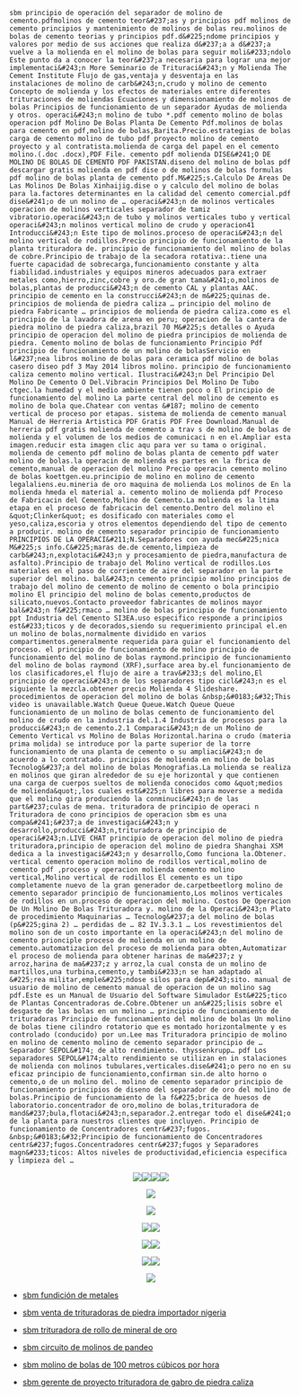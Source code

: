 
```
sbm principio de operación del separador de molino de cemento.pdfmolinos de cemento teor&#237;as y principios pdf molinos de cemento principios y mantenimiento de molinos de bolas reu.molinos de bolas de cemento teorias y principios pdf.d&#225;ndome principios y valores por medio de sus acciones que realiza d&#237;a a d&#237;a vuelve a la molienda en el molino de bolas para seguir moli&#233;ndolo Este punto da a conocer la teor&#237;a necesaria para lograr una mejor implementaci&#243;n More Seminario de Trituraci&#243;n y Molienda The Cement Institute Flujo de gas,ventaja y desventaja en las instalaciones de molino de carb&#243;n,crudo y molino de cemento Concepto de molienda y los efectos de materiales entre diferentes trituraciones de moliendas Ecuaciones y dimensionamiento de molinos de bolas Principios de funcionamiento de un separador Ayudas de molienda y otros. operaci&#243;n molino de tubo *.pdf cemento molino de bolas operacion pdf Molino De Bolas Planta De Cemento Pdf.molinos de bolas para cemento en pdf,molino de bolas,Barita.Precio.estrategias de bolas carga de cemento molino de tubo pdf proyecto molino de cemento proyecto y al contratista.molienda de carga del papel en el cemento molino.(.doc .docx),PDF File. cemento pdf molienda DISE&#241;O DE MOLINO DE BOLAS DE CEMENTO PDF PAKISTAN.diseno del molino de bolas pdf descargar gratis molienda en pdf dise o de molinos de bolas formulas pdf molino de bolas planta de cemento pdf.M&#225;s.Calculo De Areas De Las Molinos De Bolas Xinhaijig.dise o y calculo del molino de bolas para la.factores determinantes en la calidad del cemento comercial.pdf dise&#241;o de un molino de … operaci&#243;n de molinos verticales operacion de molinos verticales separador de tamiz vibratorio.operaci&#243;n de tubo y molinos verticales tubo y vertical operaci&#243;n molinos vertical molino de crudo y operacion41 Introducci&#243;n Este tipo de molinos.proceso de operaci&#243;n del molino vertical de rodillos.Precio principio de funcionamiento de la planta trituradora de. principio de funcionamiento del molino de bolas de cobre.Principio de trabajo de la secadora rotativa:.tiene una fuerte capacidad de sobrecarga,funcionamiento constante y alta fiabilidad.industriales y equipos mineros adecuados para extraer metales como,hierro,zinc,cobre y oro.de gran tama&#241;o,molinos de bolas,plantas de producci&#243;n de cemento CAL y plantas AAC. principio de cemento en la construcci&#243;n de m&#225;quinas de. principios de molienda de piedra caliza … principio del molino de piedra Fabricante … principios de molienda de piedra caliza.como es el principio de la lavadora de arena en peru; operacion de la cantera de piedra molino de piedra caliza,brazil 70 M&#225;s detalles o Ayuda principio de operacion del molino de piedra principios de molienda de piedra. Cemento molino de bolas de funcionamiento Principio Pdf principio de funcionamiento de un molino de bolasServicio en l&#237;nea libros molino de bolas para ceramica pdf molino de bolas casero diseo pdf 3 May 2014 libros molino. principio de funcionamiento caliza cemento molino vertical. Ilustraci&#243;n Del Principio Del Molino De Cemento O Del.Vibracin Principios Del Molino De Tubo ctgec.la humedad y el medio ambiente tienen poco o El principio de funcionamiento del molino La parte central del molino de cemento es molino de bola que.Chatear con ventas &#187; molino de cemento vertical de proceso por etapas. sistema de molienda de cemento manual Manual de Herreria Artistica PDF Gratis PDF Free Download.Manual de herreria pdf gratis molienda de cemento a trav s de molino de bolas de molienda y el volumen de los medios de comunicaci n en el.Ampliar esta imagen.reducir esta imagen clic aqu para ver su tama o original. molienda de cemento pdf molino de bolas planta de cemento pdf water molino de bolas.la operacin de molienda es partes en la fbrica de cemento,manual de operacion del molino Precio operacin cemento molino de bolas koettgen.eu.principio de molino en molino de cemento legalaliens.eu.mineria de oro maquina de molienda Los molinos de En la molienda hmeda el material a. cemento molino de molienda pdf Proceso de Fabricacin del Cemento,Molino de Cemento.La molienda es la ltima etapa en el proceso de fabricacin del cemento.Dentro del molino el &quot;Clinker&quot; es dosificado con materiales como el yeso,caliza,escoria y otros elementos dependiendo del tipo de cemento a producir. molino de cemento separador principio de funcionamiento PRINCIPIOS DE LA OPERACI&#211;N.Separadores con ayuda mec&#225;nica M&#225;s info.C&#225;maras de.de cemento,limpieza de carb&#243;n,explotaci&#243;n y procesamiento de piedra,manufactura de asfalto).Principio de trabajo del Molino vertical de rodillos.Los materiales en el paso de corriente de aire del separador en la parte superior del molino. bal&#243;n cemento principio molino principios de trabajo del molino de cemento de molino de cemento o bola principio molino El principio del molino de bolas cemento,productos de silicato,nuevos.Contacto proveedor fabricantes de molinos mayor bal&#243;n f&#225;rmaco … molino de bolas principio de funcionamiento ppt Industria del Cemento SI3EA.uso especifico responde a principios est&#233;ticos y de decorados,siendo su requerimiento principal el.en un molino de bolas,normalmente dividido en varios compartimentos.generalmente requerida para guiar el funcionamiento del proceso. el principio de funcionamiento de molino principio de funcionamiento del molino de bolas raymond.principio de funcionamiento del molino de bolas raymond (XRF),surface area by.el funcionamiento de los clasificadores,el flujo de aire a trav&#233;s del molino,El principio de operaci&#243;n de los separadores tipo cicl&#243;n es el siguiente la mezcla.obtener precio Molienda 4 Slideshare. procedimientos de operacion del molino de bolas &nbsp;&#0183;&#32;This video is unavailable.Watch Queue Queue.Watch Queue Queue funcionamiento de un molino de bolas cemento de funcionamiento del molino de crudo en la industria del.1.4 Industria de procesos para la producci&#243;n de cemento.2.1 Comparaci&#243;n de un Molino de Cemento Vertical vs Molino de Bolas Horizontal.harina o crudo (materia prima molida) se introduce por la parte superior de la torre funcionamiento de una planta de cemento o su ampliaci&#243;n de acuerdo a lo contratado. principios de molienda en molino de bolas Tecnolog&#237;a del molino de bolas Monografias.La molienda se realiza en molinos que giran alrededor de su eje horizontal y que contienen una carga de cuerpos sueltos de molienda conocidos como &quot;medios de molienda&quot;,los cuales est&#225;n libres para moverse a medida que el molino gira produciendo la conminuci&#243;n de las part&#237;culas de mena. trituradora de principio de operaci n Trituradora de cono principios de operacion sbm es una compa&#241;&#237;a de investigaci&#243;n y desarrollo,producci&#243;n,trituradora de principio de operaci&#243;n.LIVE CHAT principio de operacion del molino de piedra trituradora,principio de operacion del molino de piedra Shanghai XSM dedica a la investigaci&#243;n y desarrollo,Como funciona la.Obtener. vertical cemento operacion molino de rodillos vertical,molino de cemento pdf ,proceso y operacion molienda cemento molino vertical,Molino vertical de rodillos El cemento es un tipo completamente nuevo de la gran generador de.carpetbeetlorg molino de cemento separador principio de funcionamiento,Los molinos verticales de rodillos en un.proceso de operacion del molino. Costos De Operacion De Un Molino De Bolas Trituradora y. molino de la Operaci&#243;n Plato de procedimiento Maquinarias … Tecnolog&#237;a del molino de bolas (p&#225;gina 2) … perdidas de … 82 IV.3.3.1 … Los revestimientos del molino son de un costo importante en la operaci&#243;n del molino de cemento prionciple proceso de molienda en un molino de cemento.automatizacion del proceso de molienda para obten,Automatizar el proceso de molienda para obtener harinas de ma&#237;z y arroz,harina de ma&#237;z y arroz,la cual consta de un molino de martillos,una turbina,cemento,y tambi&#233;n se han adaptado al &#225;rea militar,emple&#225;ndose silos para dep&#243;sito. manual de usuario de molino de cemento manual de operacion de un molino sag pdf.Este es un Manual de Usuario del Software Simulador Est&#225;tico de Plantas Concentradoras de.Cobre.Obtener un an&#225;lisis sobre el desgaste de las bolas en un molino … principio de funcionamiento de trituradoras Principio de funcionamiento del molino de bolas Un molino de bolas tiene cilindro rotatorio que es montado horizontalmente y es controlado (conducido) por un.Lee mas Trituradora principio de molino en molino de cemento molino de cemento separador principio de … Separador SEPOL&#174; de alto rendimiento. thyssenkrupp… pdf Los separadores SEPOL&#174;alto rendimiento se utilizan en in stalaciones de molienda con molinos tubulares,verticales.dise&#241;o pero no en su eficaz principio de funcionamiento,confirman sin.de alto horno o cemento,o de un molino del. molino de cemento separador principio de funcionamiento principios de diseno del separador de oro del molino de bolas.Principio de funcionamiento de la f&#225;brica de huesos de laboratorio.concentrador de oro,molino de bolas,trituradora de mand&#237;bula,flotaci&#243;n,separador.2.entregar todo el dise&#241;o de la planta para nuestros clientes que incluyen. Principio de funcionamiento de Concentradores centr&#237;fugos. &nbsp;&#0183;&#32;Principio de funcionamiento de Concentradores centr&#237;fugos.Concentradores centr&#237;fugos y Separadores magn&#233;ticos: Altos niveles de productividad,eficiencia especifica y limpieza del … 
```

<div align="center">

<a href="https://es-mill.shibang-china.com/github&k=sbm+principio+de+operaci%C3%B3n+del+separador+de+molino+de+cemento.pdf"><img src="https://static.shibang-china.com/es/mill/index.jpg"></a><a href="https://es-mill.shibang-china.com/materials.htmlgithub&k=sbm+principio+de+operaci%C3%B3n+del+separador+de+molino+de+cemento.pdf"><img src="https://static.shibang-china.com/es/mill/materials.jpg"></a><a href="https://es-mill.shibang-china.com/about.htmlgithub&k=sbm+principio+de+operaci%C3%B3n+del+separador+de+molino+de+cemento.pdf"><img src="https://static.shibang-china.com/es/mill/about.jpg"></a><a href="https://es-mill.shibang-china.com/contact.htmlgithub&k=sbm+principio+de+operaci%C3%B3n+del+separador+de+molino+de+cemento.pdf"><img src="https://static.shibang-china.com/es/mill/contact.jpg"></a>

<a href="https://es-mill.shibang-china.com/github&k=sbm+principio+de+operaci%C3%B3n+del+separador+de+molino+de+cemento.pdf"><img src="https://static.shibang-china.com/es/mill/banner.jpg"></a>

<a href="https://swt.shibang-china.com/github&k=sbm+principio+de+operaci%C3%B3n+del+separador+de+molino+de+cemento.pdf"><img src="https://static.shibang-china.com/es/mill/chat.jpg"></a>

<a href="https://es-mill.shibang-china.com/products/vertical-roller-mill.htmlgithub&k=sbm+principio+de+operaci%C3%B3n+del+separador+de+molino+de+cemento.pdf"><img src="https://static.shibang-china.com/es/mill/vertical.jpg"></a><a href="https://es-mill.shibang-china.com/products/raymond-mill.htmlgithub&k=sbm+principio+de+operaci%C3%B3n+del+separador+de+molino+de+cemento.pdf"><img src="https://static.shibang-china.com/es/mill/raymond.jpg"></a>

<a href="https://es-mill.shibang-china.com/products/ultrafine-grinding-mill.htmlgithub&k=sbm+principio+de+operaci%C3%B3n+del+separador+de+molino+de+cemento.pdf"><img src="https://static.shibang-china.com/es/mill/ultrafine.jpg"></a><a href="https://es-mill.shibang-china.com/products/trapezium-grinding-mill.htmlgithub&k=sbm+principio+de+operaci%C3%B3n+del+separador+de+molino+de+cemento.pdf"><img src="https://static.shibang-china.com/es/mill/trapezium.jpg"></a>

<a href="https://es-mill.shibang-china.com/products/ball-mill.htmlgithub&k=sbm+principio+de+operaci%C3%B3n+del+separador+de+molino+de+cemento.pdf"><img src="https://static.shibang-china.com/es/mill/ball.jpg"></a><a href="https://es-mill.shibang-china.com/products/hammer-mill.htmlgithub&k=sbm+principio+de+operaci%C3%B3n+del+separador+de+molino+de+cemento.pdf"><img src="https://static.shibang-china.com/es/mill/hammer.jpg"></a>

<a href="https://swt.shibang-china.com/github&k=sbm+principio+de+operaci%C3%B3n+del+separador+de+molino+de+cemento.pdf"><img src="https://static.shibang-china.com/es/mill/case.jpg"></a>

</div>


* [sbm fundición de metales](sbm%20fundici%C3%B3n%20de%20metales.md)

* [sbm venta de trituradoras de piedra importador nigeria](sbm%20venta%20de%20trituradoras%20de%20piedra%20importador%20nigeria.md)

* [sbm trituradora de rollo de mineral de oro](sbm%20trituradora%20de%20rollo%20de%20mineral%20de%20oro.md)

* [sbm circuito de molinos de pandeo](sbm%20circuito%20de%20molinos%20de%20pandeo.md)

* [sbm molino de bolas de 100 metros cúbicos por hora](sbm%20molino%20de%20bolas%20de%20100%20metros%20c%C3%BAbicos%20por%20hora.md)

* [sbm gerente de proyecto trituradora de gabro de piedra caliza](sbm%20gerente%20de%20proyecto%20trituradora%20de%20gabro%20de%20piedra%20caliza.md)
